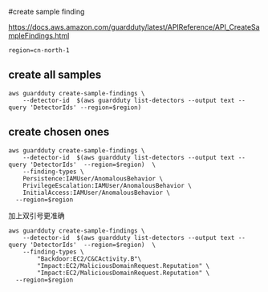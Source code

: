 #create sample finding

https://docs.aws.amazon.com/guardduty/latest/APIReference/API_CreateSampleFindings.html

```
region=cn-north-1
```
## create all samples
```
aws guardduty create-sample-findings \
    --detector-id  $(aws guardduty list-detectors --output text --query 'DetectorIds' --region=$region)
```
## create chosen ones
```
aws guardduty create-sample-findings \
    --detector-id  $(aws guardduty list-detectors --output text --query 'DetectorIds'  --region=$region)  \
    --finding-types \
	Persistence:IAMUser/AnomalousBehavior \
	PrivilegeEscalation:IAMUser/AnomalousBehavior \
	InitialAccess:IAMUser/AnomalousBehavior \
  --region=$region
  ```
加上双引号更准确
```
aws guardduty create-sample-findings \
    --detector-id  $(aws guardduty list-detectors --output text --query 'DetectorIds'  --region=$region)  \
    --finding-types \
        "Backdoor:EC2/C&CActivity.B"\
        "Impact:EC2/MaliciousDomainRequest.Reputation" \  
        "Impact:EC2/MaliciousDomainRequest.Reputation" \
  --region=$region
```

